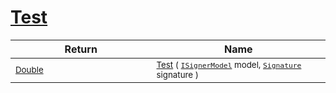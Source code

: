 # [Test](./DtwClassifier-100663859.md)



| Return | Name | 
| --- | --- | 
| <sub>[Double](https://docs.microsoft.com/en-us/dotnet/api/System.Double)</sub><img width=200/>| <sub>[Test](./DtwClassifier-100663859.md) ( [`ISignerModel`](./../../../Pipeline/ISignerModel.md) model, [`Signature`](./../../../Signature.md) signature )</sub>| <br>


